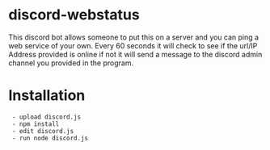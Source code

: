 # discord-webstatus

This discord bot allows someone to put this on a server and you can ping a web service of your own. Every 60 seconds it will check to see if the url/IP Address provided is online if not it will send a message to the discord admin channel you provided in the program. 

# Installation
```shell
 - upload discord.js
 - npm install
 - edit discord.js
 - run node discord.js
 ```
